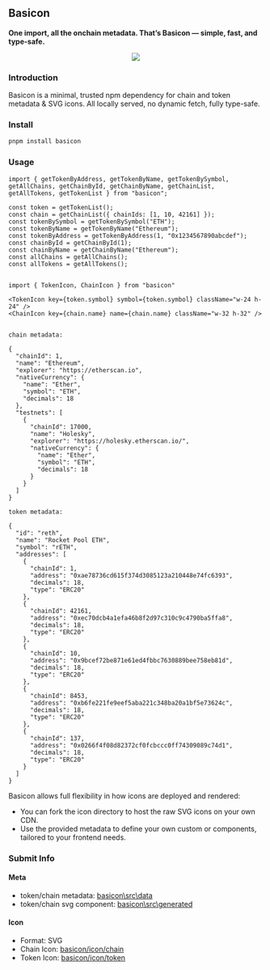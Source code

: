 ## Basicon

**One import, all the onchain metadata. That’s Basicon — simple, fast, and type-safe.**

<p align="center">
<img src="./website/docs/public/logo.png" />
</p>

### Introduction

Basicon is a minimal, trusted npm dependency for chain and token metadata & SVG icons. All locally served, no dynamic fetch, fully type-safe.

### Install

```bash
pnpm install basicon
```

### Usage

```tsx
import { getTokenByAddress, getTokenByName, getTokenBySymbol, getAllChains, getChainById, getChainByName, getChainList, getAllTokens, getTokenList } from "basicon";

const token = getTokenList(); 
const chain = getChainList({ chainIds: [1, 10, 42161] });
const tokenBySymbol = getTokenBySymbol("ETH");
const tokenByName = getTokenByName("Ethereum");
const tokenByAddress = getTokenByAddress(1, "0x1234567890abcdef");
const chainById = getChainById(1);
const chainByName = getChainByName("Ethereum");
const allChains = getAllChains();
const allTokens = getAllTokens();

```

```tsx

import { TokenIcon, ChainIcon } from "basicon"

<TokenIcon key={token.symbol} symbol={token.symbol} className="w-24 h-24" />
<ChainIcon key={chain.name} name={chain.name} className="w-32 h-32" />

```


```tsx

chain metadata:

{
  "chainId": 1,
  "name": "Ethereum",
  "explorer": "https://etherscan.io",
  "nativeCurrency": {
    "name": "Ether",
    "symbol": "ETH",
    "decimals": 18
  },
  "testnets": [
    {
      "chainId": 17000,
      "name": "Holesky",
      "explorer": "https://holesky.etherscan.io/",
      "nativeCurrency": {
        "name": "Ether",
        "symbol": "ETH",
        "decimals": 18
      }
    }
  ]
}

token metadata:

{
  "id": "reth",
  "name": "Rocket Pool ETH",
  "symbol": "rETH",
  "addresses": [
    {
      "chainId": 1,
      "address": "0xae78736cd615f374d3085123a210448e74fc6393",
      "decimals": 18,
      "type": "ERC20"
    },
    {
      "chainId": 42161,
      "address": "0xec70dcb4a1efa46b8f2d97c310c9c4790ba5ffa8",
      "decimals": 18,
      "type": "ERC20"
    },
    {
      "chainId": 10,
      "address": "0x9bcef72be871e61ed4fbbc7630889bee758eb81d",
      "decimals": 18,
      "type": "ERC20"
    },
    {
      "chainId": 8453,
      "address": "0xb6fe221fe9eef5aba221c348ba20a1bf5e73624c",
      "decimals": 18,
      "type": "ERC20"
    },
    {
      "chainId": 137,
      "address": "0x0266f4f08d82372cf0fcbccc0ff74309089c74d1",
      "decimals": 18,
      "type": "ERC20"
    }
  ]
}

```

Basicon allows full flexibility in how icons are deployed and rendered:
- You can fork the icon directory to host the raw SVG icons on your own CDN.
- Use the provided metadata to define your own custom <TokenIcon /> or <ChainIcon /> components, tailored to your frontend needs.


### Submit Info

#### Meta

- token/chain metadata: [basicon\src\data](./basicon/src/data)
- token/chain svg component: [basicon\src\generated](./basicon/src/generated)

#### Icon

- Format: SVG
- Chain Icon: [basicon/icon/chain](./basicon/icon/chain)
- Token Icon: [basicon/icon/token](./basicon/icon/chain)
